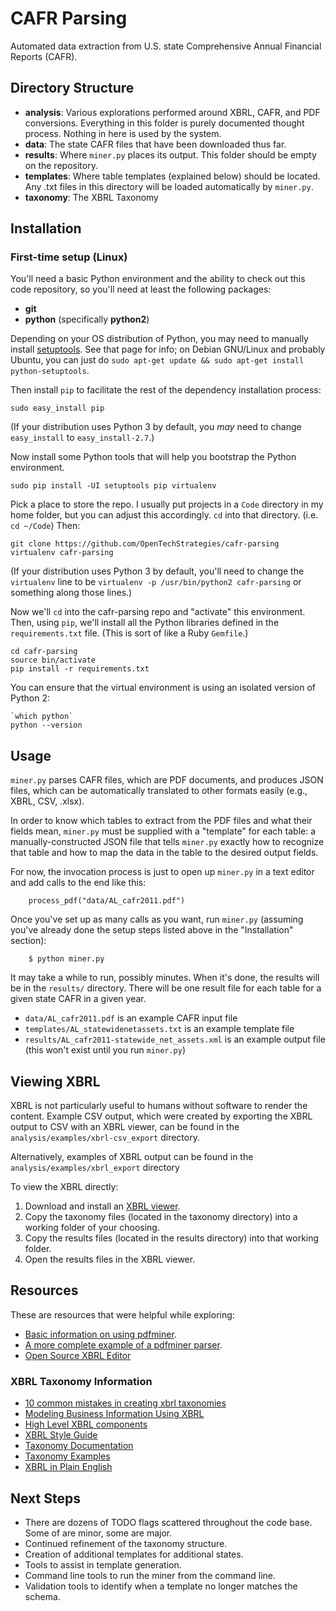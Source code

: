 # CAFR Parsing
Automated data extraction from U.S. state Comprehensive Annual Financial Reports (CAFR).

## Directory Structure
- **analysis**: Various explorations performed around XBRL, CAFR, and PDF conversions.  Everything in this folder is purely documented thought process.  Nothing in here is used by the system.
- **data**: The state CAFR files that have been downloaded thus far.
- **results**: Where `miner.py` places its output.  This folder should be empty on the repository.
- **templates**: Where table templates (explained below) should be located.  Any .txt files in this directory will be loaded automatically by `miner.py`.
- **taxonomy**: The XBRL Taxonomy

## Installation

### First-time setup (Linux)

You'll need a basic Python environment and the ability to check out this
code repository, so you'll need at least the following packages:

* **git**
* **python** (specifically **python2**)

Depending on your OS distribution of Python, you may need to manually
install [setuptools](https://pypi.python.org/pypi/setuptools).  See
that page for info; on Debian GNU/Linux and probably Ubuntu, you can
just do `sudo apt-get update && sudo apt-get install python-setuptools`.

Then install `pip` to facilitate the rest of the dependency installation
process:

`sudo easy_install pip`

(If your distribution uses Python 3 by default, you *may* need to change
`easy_install` to `easy_install-2.7`.)

Now install some Python tools that will help you bootstrap the Python
environment.

```shell
sudo pip install -UI setuptools pip virtualenv
```

Pick a place to store the repo. I usually put projects in a `Code` directory
in my home folder, but you can adjust this accordingly. `cd` into that
directory. (i.e. `cd ~/Code`) Then:

```shell
git clone https://github.com/OpenTechStrategies/cafr-parsing
virtualenv cafr-parsing
```

(If your distribution uses Python 3 by default, you'll need to change the
`virtualenv` line to be `virtualenv -p /usr/bin/python2 cafr-parsing` or something
along those lines.)

Now we'll `cd` into the cafr-parsing repo and "activate" this environment.
Then, using `pip`, we'll install all the Python libraries defined in the
`requirements.txt` file. (This is sort of like a Ruby `Gemfile`.)

```shell
cd cafr-parsing
source bin/activate
pip install -r requirements.txt
```

You can ensure that the virtual environment is using an isolated version
of Python 2:

```shell
`which python`
python --version
```

## Usage

`miner.py` parses CAFR files, which are PDF documents, and produces JSON files, which can be automatically translated to other formats easily (e.g., XBRL, CSV, .xlsx).

In order to know which tables to extract from the PDF files and what their fields mean, `miner.py` must be supplied with a "template" for each table: a manually-constructed JSON file that tells `miner.py` exactly how to recognize that table and how to map the data in the table to the desired output fields.

For now, the invocation process is just to open up `miner.py` in a text editor and add calls to the end like this:

        process_pdf("data/AL_cafr2011.pdf")

Once you've set up as many calls as you want, run `miner.py` (assuming you've already done the setup steps listed above in the "Installation" section):

        $ python miner.py

It may take a while to run, possibly minutes.  When it's done, the results will be in the `results/` directory.  There will be one result file for each table for a given state CAFR in a given year.

* `data/AL_cafr2011.pdf` is an example CAFR input file
* `templates/AL_statewidenetassets.txt` is an example template file
* `results/AL_cafr2011-statewide_net_assets.xml` is an example output file (this won't exist until you run `miner.py`)

## Viewing XBRL

XBRL is not particularly useful to humans without software to render the content. Example CSV output, which were created by exporting the XBRL output to CSV with an XBRL viewer, can be found in the `analysis/examples/xbrl-csv_export` directory.

Alternatively, examples of XBRL output can be found in the `analysis/examples/xbrl_export` directory

To view the XBRL directly:

1. Download and install an [XBRL viewer](http://www.arelle.org).
2. Copy the taxonomy files (located in the taxonomy directory) into a working folder of your choosing.
3. Copy the results files (located in the results directory) into that working folder.
4. Open the results files in the XBRL viewer.

## Resources
These are resources that were helpful while exploring:

- [Basic information on using pdfminer](http://www.unixuser.org/~euske/python/pdfminer/programming.html).
- [A more complete example of a pdfminer parser](http://denis.papathanasiou.org/2010/08/04/extracting-text-images-from-pdf-files/).
- [Open Source XBRL Editor](http://arelle.org/download/)

### XBRL Taxonomy Information
- [10 common mistakes in creating xbrl taxonomies](http://xbrl.squarespace.com/journal/2009/4/26/ten-common-mistakes-in-creating-xbrl-taxonomies.html)
- [Modeling Business Information Using XBRL](http://web.archive.org/web/20090725093826/http://www.xbrlsite.com/EvolutionOfPatterns-2009-01-08.htm)
- [High Level XBRL components](http://www.dummies.com/how-to/content/xbrl-for-dummies-cheat-sheet.html)
- [XBRL Style Guide](http://web.archive.org/web/20120619140854/http://www.xbrl.org/us/usfrtf/XBRL-StyleGuide-RECOMMENDATION-2007-03-08.doc)
- [Taxonomy Documentation](http://www.xbrl.org/Specification/XBRL-2.1/REC-2003-12-31/XBRL-2.1-REC-2003-12-31+corrected-errata-2013-02-20.html#_5.1)
- [Taxonomy Examples](http://www.xbrlsite.com/DigitalFinancialReporting/Metapatterns/2012-09-30/)
- [XBRL in Plain English](http://www.batavia-xbrl.com/downloads/XBRLinPlainEnglishv1.1.pdf)

## Next Steps

- There are dozens of TODO flags scattered throughout the code base.  Some of are minor, some are major.
- Continued refinement of the taxonomy structure.
- Creation of additional templates for additional states.
- Tools to assist in template generation.
- Command line tools to run the miner from the command line.
- Validation tools to identify when a template no longer matches the schema.